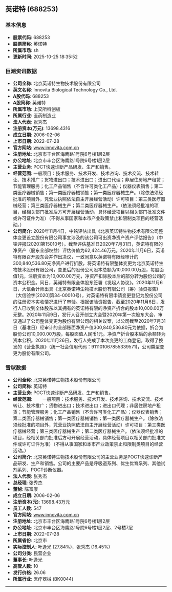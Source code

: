 ## 英诺特 (688253)

### 基本信息

- **股票代码**: 688253
- **股票简称**: 英诺特
- **所属市场**: sh
- **更新时间**: 2025-10-25 18:35:52

### 巨潮资讯数据

- **公司全称**: 北京英诺特生物技术股份有限公司
- **英文名称**: Innovita Biological Technology Co., Ltd.
- **A股代码**: 688253
- **A股简称**: 英诺特
- **所属市场**: 上交所科创板
- **所属行业**: 医药制造业
- **法人代表**: 张秀杰
- **注册资本(万元)**: 13698.4316
- **成立日期**: 2006-02-06
- **上市日期**: 2022-07-28
- **官方网站**: www.innovita.com.cn
- **注册地址**: 北京市丰台区海鹰路1号院6号楼1层2层
- **办公地址**: 北京市丰台区海鹰路1号院6号楼1层2层
- **主营业务**: POCT快速诊断产品研发、生产和销售。
- **经营范围**: 一般项目：技术服务、技术开发、技术咨询、技术交流、技术转让、技术推广；货物进出口；技术进出口；进出口代理；非居住房地产租赁；节能管理服务；化工产品销售（不含许可类化工产品）；仪器仪表销售；第二类医疗器械销售；第一类医疗器械销售；第一类医疗器械生产。（除依法须经批准的项目外，凭营业执照依法自主开展经营活动）许可项目：第三类医疗器械经营；第三类医疗器械生产；第二类医疗器械生产。（依法须经批准的项目，经相关部门批准后方可开展经营活动，具体经营项目以相关部门批准文件或许可证件为准）（不得从事国家和本市产业政策禁止和限制类项目的经营活动。）
- **公司简介**: 2020年11月4日，中铭评估出具《北京英诺特生物技术有限公司整体变更设立股份有限公司事宜涉及的该公司可出资净资产资产评估报告》（中铭评报[2020]第15010号）。截至评估基准日2020年7月31日，英诺特有限的净资产（股东全部权益）评估价值为62,424.46万元。2020年11月6日，英诺特有限召开股东会并作出决议，一致同意以英诺特有限经审计的300,840,536.80元净资产进行折股，将英诺特有限整体变更为北京英诺特生物技术股份有限公司，变更后的股份公司股本总额为10,000.00万股，每股面值1元，注册资本为10,000.00万元，净资产扣除股本后的部分转为股份公司的资本公积金。同日，英诺特有限全体股东签署《发起人协议》。2020年11月6日，大信会计师出具《北京英诺特生物技术股份有限公司（筹）验资报告》（大信验字[2020]第34-00010号），对英诺特有限申请变更登记为股份公司的注册资本实收情况进行了审验。根据该验资报告，截至2020年11月6日，发行人已收到全体股东以其拥有的英诺特有限的净资产折合的股本10,000.00万元整。2020年11月9日，发行人召开创立大会暨2020年第一次股东大会，审议通过了公司整体变更为股份有限公司的相关议案，以公司截至2020年7月31日（基准日）经审计的全部账面净资产值300,840,536.80元为依据，折合为股份公司10,000.00万股，每股面值人民币1元。净资产折合股本后的余额转为资本公积。2020年11月26日，发行人完成了本次变更的工商登记，取得了换发的《营业执照》（统一社会信用代码：911101067855339571)，公司类型变更为股份有限公司。

### 雪球数据

- **公司全称**: 北京英诺特生物技术股份有限公司
- **公司简称**: 英诺特
- **主营业务**: POCT快速诊断产品研发、生产和销售。
- **经营范围**: 　　一般项目：技术服务、技术开发、技术咨询、技术交流、技术转让、技术推广；货物进出口；技术进出口；进出口代理；非居住房地产租赁；节能管理服务；化工产品销售（不含许可类化工产品）；仪器仪表销售；第二类医疗器械销售；第一类医疗器械销售；第一类医疗器械生产。（除依法须经批准的项目外，凭营业执照依法自主开展经营活动）许可项目：第三类医疗器械经营；第三类医疗器械生产；第二类医疗器械生产。（依法须经批准的项目，经相关部门批准后方可开展经营活动，具体经营项目以相关部门批准文件或许可证件为准）（不得从事国家和本市产业政策禁止和限制类项目的经营活动。）
- **公司简介**: 北京英诺特生物技术股份有限公司的主营业务是POCT快速诊断产品研发、生产和销售。公司的主要产品是呼吸道系列、优生优育系列、其他试剂系列、POCT诊断仪器。
- **法人代表**: 张秀杰
- **总经理**: 张秀杰
- **董秘**: 陈富康
- **成立日期**: 2006-02-06
- **注册资本(元)**: 13698.43万元
- **员工人数**: 547
- **官方网站**: www.innovita.com.cn
- **注册地址**: 北京市丰台区海鹰路1号院6号楼1层2层
- **办公地址**: 北京市丰台区海鹰路1号院6号楼1层2层、2号楼7层
- **上市日期**: 2022-07-28
- **所属省份**: 北京市
- **实际控制人**: 叶逢光 (27.84%)，张秀杰 (16.45%)
- **公司分类**: 民营企业
- **董事长**: 叶逢光
- **高管人数**: 10
- **发行价格**: 26.06
- **所属行业**: 医疗器械 (BK0044)

---